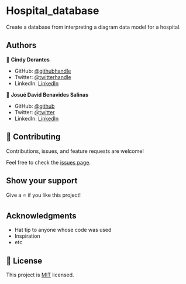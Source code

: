 # Hospital_database

Create a database from interpreting a diagram data model for a hospital.
## Authors

👤 **Cindy Dorantes**

- GitHub: [@githubhandle](https://github.com/CindyDorantes)
- Twitter: [@twitterhandle](https://twitter.com/CindyDorantes10)
- LinkedIn: [LinkedIn](https://linkedin.com/in/cindydorantessanchez/)

👤 **Josué David Benavides Salinas**

- GitHub: [@github](https://github.com/jdbs9514)
- Twitter: [@twitter](https://twitter.com/JODA1015)
- LinkedIn: [LinkedIn](https://linkedin.com/in/macoin)

## 🤝 Contributing

Contributions, issues, and feature requests are welcome!

Feel free to check the [issues page](../../issues/).

## Show your support

Give a ⭐️ if you like this project!

## Acknowledgments

- Hat tip to anyone whose code was used
- Inspiration
- etc

## 📝 License

This project is [MIT](./MIT.md) licensed.